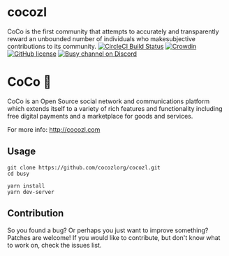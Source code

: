 # cocozl
CoCo is the first community that attempts to accurately and transparently reward an unbounded number​ ​of​ ​individuals​ ​who​ ​make​ ​​subjective​​ ​​contributions​​ ​to​ ​its​ ​community.
[![CircleCI Build Status](https://circleci.com/gh/busyorg/busy.svg?style=shield&circle-token=:circle-token)](https://circleci.com/gh/busyorg/busy)
[![Crowdin](http://d322cqt584bo4o.cloudfront.net/busy/localized.svg)](https://translate.busy.org/project/busy)
[![GitHub license](https://img.shields.io/badge/license-MIT-blue.svg)](https://raw.githubusercontent.com/busyorg/busy/new-design/LICENSE)
[![Busy channel on Discord](https://img.shields.io/badge/chat-discord-738bd7.svg)](https://discord.gg/G95rNZs)

# CoCo 🚀

CoCo is an Open Source social network and communications platform which extends itself to a variety of rich features and functionality including free digital payments and a marketplace for goods and services.

For more info: http://cocozl.com


## Usage

```
git clone https://github.com/cocozlorg/cocozl.git
cd busy

yarn install
yarn dev-server
```

## Contribution
So you found a bug? Or perhaps you just want to improve something? Patches are welcome! If you would like to contribute, but don't know what to work on, check the issues list.
